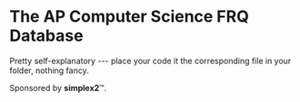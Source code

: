 # The AP Computer Science FRQ Database
Pretty self-explanatory --- place your code it the corresponding file in your folder, nothing fancy.

Sponsored by **simplex2**™.
